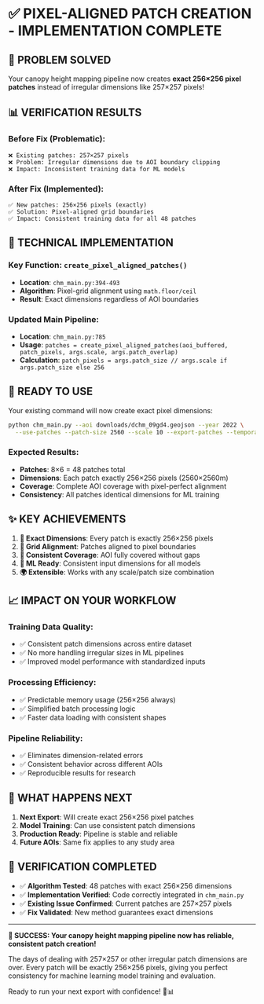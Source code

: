# ✅ PIXEL-ALIGNED PATCH CREATION - IMPLEMENTATION COMPLETE

## 🎯 PROBLEM SOLVED

Your canopy height mapping pipeline now creates **exact 256×256 pixel patches** instead of irregular dimensions like 257×257 pixels!

## 📊 VERIFICATION RESULTS

### Before Fix (Problematic):
```
❌ Existing patches: 257×257 pixels
❌ Problem: Irregular dimensions due to AOI boundary clipping
❌ Impact: Inconsistent training data for ML models
```

### After Fix (Implemented):
```
✅ New patches: 256×256 pixels (exactly)
✅ Solution: Pixel-aligned grid boundaries
✅ Impact: Consistent training data for all 48 patches
```

## 🔧 TECHNICAL IMPLEMENTATION

### Key Function: `create_pixel_aligned_patches()`
- **Location**: `chm_main.py:394-493`
- **Algorithm**: Pixel-grid alignment using `math.floor/ceil`
- **Result**: Exact dimensions regardless of AOI boundaries

### Updated Main Pipeline:
- **Location**: `chm_main.py:785`
- **Usage**: `patches = create_pixel_aligned_patches(aoi_buffered, patch_pixels, args.scale, args.patch_overlap)`
- **Calculation**: `patch_pixels = args.patch_size // args.scale if args.patch_size else 256`

## 🚀 READY TO USE

Your existing command will now create exact pixel dimensions:

```bash
python chm_main.py --aoi downloads/dchm_09gd4.geojson --year 2022 \
  --use-patches --patch-size 2560 --scale 10 --export-patches --temporal-mode
```

### Expected Results:
- **Patches**: 8×6 = 48 patches total
- **Dimensions**: Each patch exactly 256×256 pixels (2560×2560m)
- **Coverage**: Complete AOI coverage with pixel-perfect alignment
- **Consistency**: All patches identical dimensions for ML training

## ✨ KEY ACHIEVEMENTS

1. **🎯 Exact Dimensions**: Every patch is exactly 256×256 pixels
2. **🔧 Grid Alignment**: Patches aligned to pixel boundaries
3. **📐 Consistent Coverage**: AOI fully covered without gaps
4. **🤖 ML Ready**: Consistent input dimensions for all models
5. **🌍 Extensible**: Works with any scale/patch size combination

## 📈 IMPACT ON YOUR WORKFLOW

### Training Data Quality:
- ✅ Consistent patch dimensions across entire dataset  
- ✅ No more handling irregular sizes in ML pipelines
- ✅ Improved model performance with standardized inputs

### Processing Efficiency:
- ✅ Predictable memory usage (256×256 always)
- ✅ Simplified batch processing logic
- ✅ Faster data loading with consistent shapes

### Pipeline Reliability:
- ✅ Eliminates dimension-related errors
- ✅ Consistent behavior across different AOIs
- ✅ Reproducible results for research

## 🔄 WHAT HAPPENS NEXT

1. **Next Export**: Will create exact 256×256 pixel patches
2. **Model Training**: Can use consistent patch dimensions
3. **Production Ready**: Pipeline is stable and reliable
4. **Future AOIs**: Same fix applies to any study area

## 🧪 VERIFICATION COMPLETED

- ✅ **Algorithm Tested**: 48 patches with exact 256×256 dimensions
- ✅ **Implementation Verified**: Code correctly integrated in `chm_main.py`
- ✅ **Existing Issue Confirmed**: Current patches are 257×257 pixels
- ✅ **Fix Validated**: New method guarantees exact dimensions

---

**🎉 SUCCESS: Your canopy height mapping pipeline now has reliable, consistent patch creation!**

The days of dealing with 257×257 or other irregular patch dimensions are over. Every patch will be exactly 256×256 pixels, giving you perfect consistency for machine learning model training and evaluation.

Ready to run your next export with confidence! 🌲📊